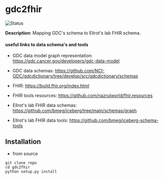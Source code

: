 # gdc2fhir
![Status](https://img.shields.io/badge/Status-In%20Progress-yellow)

**Description**: Mapping GDC's schema to Ellrot's lab FHIR schema.

#### useful links to data schema's and tools 
- GDC data model graph representation: https://gdc.cancer.gov/developers/gdc-data-model 
- GDC data schemas: https://github.com/NCI-GDC/gdcdictionary/tree/develop/src/gdcdictionary/schemas 

- FHIR: https://build.fhir.org/index.html
- FHIR tools resources: https://github.com/nazrulworld/fhir.resources 
- Ellrot's lab FHIR data schemas: https://github.com/bmeg/iceberg/tree/main/schemas/graph
- Ellrot's lab FHIR data tools: https://github.com/bmeg/iceberg-schema-tools

## Installation

- from source 
```
git clone repo
cd gdc2fhir
python setup.py install
```

